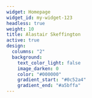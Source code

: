 ```yaml
---
widget: Homepage
widget_id: my-widget-123
headless: true
weight: 10
title: Alastair Skeffington
active: true
design:
  columns: "2"
  background:
    text_color_light: false
    image_darken: 0
    color: "#000000"
    gradient_start: "#0c52a4"
    gradient_end: "#a5bffa"
---
```

